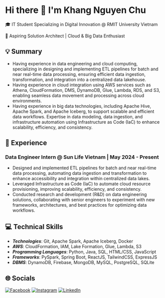 # Hi there 👋 I'm Khang Nguyen Chu

🎓 IT Student Specializing in Digital Innovation @ RMIT University Vietnam

🚀 Aspiring Solution Architect | Cloud & Big Data Enthusiast

## 💡 Summary

- Having experience in data engineering and cloud computing, specializing in designing and implementing ETL pipelines for batch and near real-time data processing, ensuring efficient data ingestion, transformation, and integration into a centralized data lakehouse.
- Having experience in cloud integration using AWS services such as Athena, CloudFormation, DMS, DynamoDB, Glue, Lambda, RDS, and S3, enabling seamless data movement and processing across cloud environments.
- Having experience in big data technologies, including Apache Hive, Apache Spark, and Apache Iceberg, to support scalable and efficient data workflows. Expertise in data modeling, data ingestion, and infrastructure automation using Infrastructure as Code (IaC) to enhance scalability, efficiency, and consistency.

## 📌 Experience

### Data Engineer Intern @ Sun Life Vietnam | May 2024 - Present

- Designed and implemented ETL pipelines for batch and near real-time data processing, automating data ingestion and transformation to enhance accessibility and integration within centralized data lakes.
- Leveraged Infrastructure as Code (IaC) to automate cloud resource provisioning, improving scalability, efficiency, and consistency.
- Conducted research and development (R&D) on data engineering solutions, collaborating with senior engineers to experiment with new frameworks, architectures, and best practices for optimizing data workflows.

## 💻 Technical Skills

- ***Technologies***: Git, Apache Spark, Apache Iceberg, Docker
- ***AWS***: CloudFormation, IAM, Lake Formation, Glue, Lambda, S3
- ***Programming Languages***: Python, Java, SQL, HTML/CSS, JavaScript
- ***Frameworks***: PySpark, Spring Boot, ReactJS, TailwindCSS, ExpressJS
- ***DBMS***: DynamoDB, Firebase, MongoDB, MySQL, PostgreSQL, SQLite

## 🌐 Socials

[![Facebook](https://img.shields.io/badge/Facebook-%231877F2.svg?logo=Facebook&logoColor=white)](https://facebook.com/iamkhanggg)
[![Instagram](https://img.shields.io/badge/Instagram-%23E4405F.svg?logo=Instagram&logoColor=white)](https://instagram.com/ng.khanggg)
[![LinkedIn](https://img.shields.io/badge/LinkedIn-%230077B5.svg?logo=linkedin&logoColor=white)](https://linkedin.com/in/ngkhanggg)
